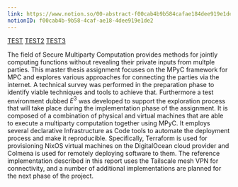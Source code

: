 ```yaml
---
link: https://www.notion.so/00-abstract-f00cab4b9b584cafae184dee919e1de2
notionID: f00cab4b-9b58-4caf-ae18-4dee919e1de2
---
```


[TEST](01-introduction.md#background)
[TEST2](#background)
[TEST3](./01-introduction.md#background)

The field of Secure Multiparty Computation provides methods for jointly computing functions without revealing their private inputs from multple parties. This master thesis assignment focuses on the MPyC framework for MPC and explores various approaches for connecting the parties via the internet. A technical survey was performed in the preparation phase to identify viable techniques and tools to achieve that. Furthermore a test environment dubbed $E^3$ was developed to support the exploration process that will take place during the implementation phase of the assignment. It is composed of a combination of physical and virtual machines that are able to execute a multiparty computation together using MPyC. It employs several declarative Infrastructure as Code tools to automate the deployment process and make it reproducible. Specifically, Terraform is used for provisioning NixOS virtual machines on the DigitalOcean cloud provider and Colmena is used for remotely deploying software to them. The reference implementation described in this report uses the Tailscale mesh VPN for connectivity, and a number of additional implementations are planned for the next phase of the project.
